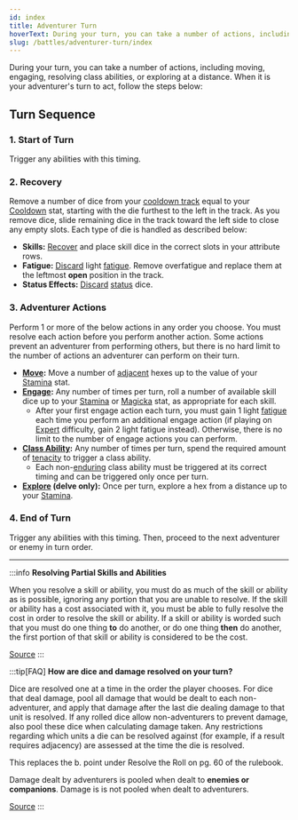 ```yaml
---
id: index
title: Adventurer Turn
hoverText: During your turn, you can take a number of actions, including moving, engaging, resolving class abilities, or exploring at a distance.
slug: /battles/adventurer-turn/index
---
```


During your turn, you can take a number of actions, including moving, engaging, resolving class abilities, or exploring at a distance. When it is your adventurer's turn to act, follow the steps below:

## Turn Sequence

### 1. Start of Turn

Trigger any abilities with this timing.

### 2. Recovery

Remove a number of dice from your [cooldown track](/docs/glossary/cooldown-track) equal to your [Cooldown](/docs/adventurer/stats/cooldown) stat, starting with the die furthest to the left in the track. As you remove dice, slide remaining dice in the track toward the left side to close any empty slots. Each type of die is handled as described below:

- **Skills:** [Recover](/docs/glossary/recover) and place skill dice in the correct slots in your attribute rows.
- **Fatigue:** [Discard](/docs/glossary/discard) light [fatigue](/docs/glossary/fatigue). Remove overfatigue and replace them at the leftmost **open** position in the track.
- **Status Effects:** [Discard](/docs/glossary/discard) [status](/docs/glossary/status-effect) dice.

### 3. Adventurer Actions

Perform 1 or more of the below actions in any order you choose. You must resolve each action before you perform another action. Some actions prevent an adventurer from performing others, but there is no hard limit to the number of actions an adventurer can perform on their turn.

- **[Move](/docs/battles/adventurer-turn/move):** Move a number of [adjacent](/docs/glossary/adjacent) hexes up to the value of your [Stamina](/docs/adventurer/stats/stamina) stat.
- **[Engage](/docs/battles/adventurer-turn/engage):** Any number of times per turn, roll a number of available skill dice up to your [Stamina](/docs/adventurer/stats/stamina) or [Magicka](/docs/adventurer/stats/magicka) stat, as appropriate for each skill.
  - After your first engage action each turn, you must gain 1 light [fatigue](/docs/glossary/fatigue) each time you perform an additional engage action (if playing on [Expert](/docs/campaign/difficulty-levels/expert) difficulty, gain 2 light fatigue instead). Otherwise, there is no limit to the number of engage actions you can perform.
- **[Class Ability](/docs/battles/adventurer-turn/class-ability):** Any number of times per turn, spend the required amount of [tenacity](/docs/glossary/tenacity) to trigger a class ability.
  - Each non-[enduring](/docs/glossary/enduring) class ability must be triggered at its correct timing and can be triggered only once per turn.
- **[Explore](/docs/battles/adventurer-turn/explore) (delve only):** Once per turn, explore a hex from a distance up to your [Stamina](/docs/adventurer/stats/stamina).

### 4. End of Turn

Trigger any abilities with this timing. Then, proceed to the next adventurer or enemy in turn order.

---

:::info
**Resolving Partial Skills and Abilities**

When you resolve a skill or ability, you must do as much of the skill or ability as is possible, ignoring any portion that you are unable to resolve. If the skill or ability has a cost associated with it, you must be able to fully resolve the cost in order to resolve the skill or ability. If a skill or ability is worded such that you must do one thing **to** do another, or do one thing **then** do another, the first portion of that skill or ability is considered to be the cost.

<a href="https://discord.com/channels/273472391403798528/1361396124782694450/1387180604663136356" target="_blank">Source</a>
:::

:::tip[FAQ]
**How are dice and damage resolved on your turn?**

Dice are resolved one at a time in the order the player chooses. For dice that deal damage, pool all damage that would be dealt to each non-adventurer, and apply that damage after the last die dealing damage to that unit is resolved. If any rolled dice allow non-adventurers to prevent damage, also pool these dice when calculating damage taken. Any restrictions regarding which units a die can be resolved against (for example, if a result requires adjacency) are assessed at the time the die is resolved.

This replaces the b. point under Resolve the Roll on pg. 60 of the rulebook.

Damage dealt by adventurers is pooled when dealt to **enemies or companions**. Damage is is not pooled when dealt to adventurers.

<a href="https://discord.com/channels/273472391403798528/1392759133953986590/1400147849597030481" target="_blank">Source</a>
:::
